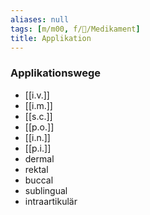 ```yaml
---
aliases: null
tags: [m/m00, f/💊/Medikament]
title: Applikation
---
```

### Applikationswege
- [[i.v.]]
- [[i.m.]]
- [[s.c.]]
- [[p.o.]]
- [[i.n.]]
- [[p.i.]]
- dermal
- rektal
- buccal
- sublingual
- intraartikulär